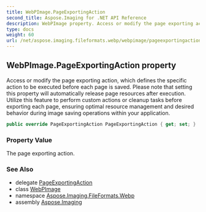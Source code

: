 ```yaml
---
title: WebPImage.PageExportingAction
second_title: Aspose.Imaging for .NET API Reference
description: WebPImage property. Access or modify the page exporting action which defines the specific action to be executed before each page is saved. Please note that setting this property will automatically release page resources after execution. Utilize this feature to perform custom actions or cleanup tasks before exporting each page ensuring optimal resource management and desired behavior during image saving operations within your application
type: docs
weight: 60
url: /net/aspose.imaging.fileformats.webp/webpimage/pageexportingaction/
---
```

## WebPImage.PageExportingAction property

Access or modify the page exporting action, which defines the specific action to be executed before each page is saved. Please note that setting this property will automatically release page resources after execution. Utilize this feature to perform custom actions or cleanup tasks before exporting each page, ensuring optimal resource management and desired behavior during image saving operations within your application.

```csharp
public override PageExportingAction PageExportingAction { get; set; }
```

### Property Value

The page exporting action.

### See Also

* delegate [PageExportingAction](../../../aspose.imaging/pageexportingaction/)
* class [WebPImage](../)
* namespace [Aspose.Imaging.FileFormats.Webp](../../webpimage/)
* assembly [Aspose.Imaging](../../../)


